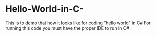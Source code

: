 # Hello-World-in-C-
This is to demo that how it looks like for coding "hello world" in C#
For running this code you must have the proper IDE to run in C#  
